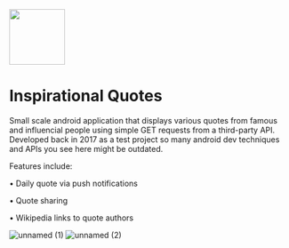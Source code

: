 <img src="https://user-images.githubusercontent.com/12243239/159679999-a9d65591-207e-44c8-a70e-5b04186dff78.png" width="100" height="100">

# Inspirational Quotes

Small scale android application that displays various quotes from famous and influencial people using simple GET requests from a third-party API. Developed back in 2017
as a test project so many android dev techniques and APIs you see here might be outdated.

Features include:

&bull; Daily quote via push notifications

&bull; Quote sharing

&bull; Wikipedia links to quote authors

![unnamed (1)](https://user-images.githubusercontent.com/12243239/159680161-82622ba9-3aaf-4f75-bb7c-7177e60c6374.png)
![unnamed (2)](https://user-images.githubusercontent.com/12243239/159680176-773a0ab5-5d80-47d4-9355-01742cabe6da.png)
